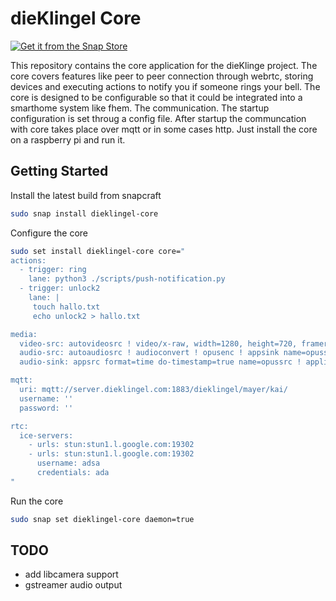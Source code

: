 # dieKlingel Core

[![Get it from the Snap Store](https://snapcraft.io/static/images/badges/en/snap-store-black.svg)](https://snapcraft.io/dieklingel-core)

This repository contains the core application for the dieKlinge project. The core covers features like peer to peer connection through webrtc, storing devices and executing actions to notify you if someone rings your bell. The core is designed to be configurable so that it could be integrated into a smarthome system like fhem. The communication. The startup configuration is set throug a config file. After startup the communcation with core takes place over mqtt or in some cases http. Just install the core on a raspberry pi and run it.

## Getting Started

Install the latest build from snapcraft

```bash
sudo snap install dieklingel-core
```

Configure the core

```bash
sudo set install dieklingel-core core="
actions:
  - trigger: ring
    lane: python3 ./scripts/push-notification.py
  - trigger: unlock2
    lane: |
     touch hallo.txt
     echo unlock2 > hallo.txt 

media:
  video-src: autovideosrc ! video/x-raw, width=1280, height=720, framerate=30/1 ! videoconvert ! x264enc tune=zerolatency bitrate=500 speed-preset=superfast ! appsink name=h264sink
  audio-src: autoaudiosrc ! audioconvert ! opusenc ! appsink name=opussink
  audio-sink: appsrc format=time do-timestamp=true name=opussrc ! application/x-rtp, payload=127, encoding-name=OPUS ! rtpopusdepay ! decodebin ! autoaudiosink

mqtt:
  uri: mqtt://server.dieklingel.com:1883/dieklingel/mayer/kai/
  username: ''
  password: ''

rtc:
  ice-servers:
    - urls: stun:stun1.l.google.com:19302
    - urls: stun:stun1.l.google.com:19302
      username: adsa
      credentials: ada
"
```

Run the core

```bash
sudo snap set dieklingel-core daemon=true
```

## TODO

- add libcamera support
- gstreamer audio output
